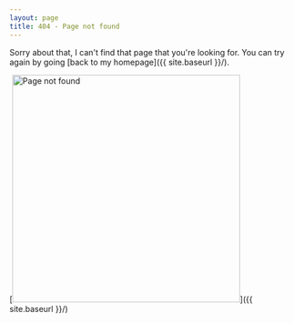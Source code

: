 ```yaml
---
layout: page
title: 404 - Page not found
---
```


Sorry about that, I can't find that page that you're looking for. You can try again by going [back to my homepage]({{ site.baseurl }}/).

[<img src="{{ site.baseurl }}/images/404.jpg" alt="Page not found" style="width: 400px;"/>]({{ site.baseurl }}/)
